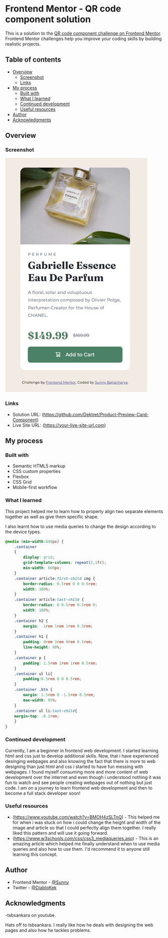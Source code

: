 # Frontend Mentor - QR code component solution

This is a solution to the [QR code component challenge on Frontend Mentor](https://www.frontendmentor.io/challenges/product-preview-card-component-iux_sIO_H). Frontend Mentor challenges help you improve your coding skills by building realistic projects. 

## Table of contents

- [Overview](#overview)
  - [Screenshot](###screenshot)
  - [Links](#links)
- [My process](#my-process)
  - [Built with](#built-with)
  - [What I learned](#what-i-learned)
  - [Continued development](#continued-development)
  - [Useful resources](#useful-resources)
- [Author](#author)
- [Acknowledgments](#acknowledgments)

## Overview

### Screenshot

![](./Screenshot.png)

### Links

- Solution URL: (https://github.com/Dektret/Product-Preview-Card-Component)
- Live Site URL: (https://your-live-site-url.com)

## My process

### Built with

- Semantic HTML5 markup
- CSS custom properties
- Flexbox
- CSS Grid
- Mobile-first workflow

### What I learned

This project helped me to learn how to properly align two separate elements together as well as give them specific shape.

I also learnt how to use media queries to change the design according to the device types.

```css
@media (min-width:640px) {
    .container
    {
        display: grid;
        grid-template-columns: repeat(2,1fr);
        min-width: 600px;
    }
    .container article:first-child img {
        border-radius: 0.5rem 0 0 0.5rem;
        width: 100%;
    }
    .container article:last-child {
        border-radius: 0 0.5rem 0.5rem 0;
        width: 100%;
    }
    .container h2 {
        margin: -1rem 1rem 1rem 0.5rem;
    }
    .container h1 {
        padding: 0rem 3rem 0rem 0.5rem;
        line-height: 90%;
    }
    .container p {
        padding: 1.5rem 1rem 1rem 0.5rem;
    }
    .container ul li{
        padding:0.5rem 0 0 0.5rem;
    }
    .container .btn {
        margin: 1.5rem 0 -1.5rem 0.5rem;
        max-width: 95%;
    }    
    .container ul li:last-child{
    margin-top: -0.1rem;
    }
}
```

### Continued development

Currently, I am a beginner in frontend web development. I started learning html and css just to develop additional skills. Now, that i have experienced desinging webpages and also knowing the fact that there is more to web designing than just html and css i started to have fun messing with webpages. I found myself consuming more and more content of web development over the internet and even though i understood nothing it was fun to watch and see people creating webpages out of nothing but just code. I am on a journey to learn frontend web development and then to become a full stack developer soon! 

### Useful resources

- (https://www.youtube.com/watch?v=BMOH4zSLTnQ) - This helped me for when i was stuck on how i could change the height and width of the image and article so that I could perfectly align them together. I really liked this pattern and will use it going forward.
- (https://www.w3schools.com/css/css3_mediaqueries.asp) - This is an amazing article which helped me finally understand when to use media queries and also how to use them. I'd recommend it to anyone still learning this concept.

## Author

- Frontend Mentor - [@Sunny](https://www.frontendmentor.io/profile/Dektret)
- Twitter - [@DiabloKek](https://twitter.com/sunnybaj2)

## Acknowledgments

-tsbsankara on youtube.

Hats off to tsbsankara. I really like how he deals with designing the web pages and also how he tackles problems.
